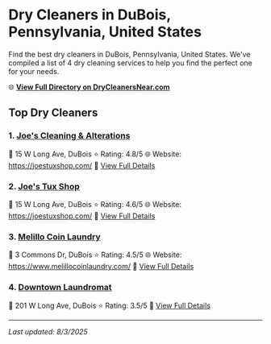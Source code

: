 # Dry Cleaners in DuBois, Pennsylvania, United States

Find the best dry cleaners in DuBois, Pennsylvania, United States. We've compiled a list of 4 dry cleaning services to help you find the perfect one for your needs.

🌐 **[View Full Directory on DryCleanersNear.com](https://drycleanersnear.com/city/US/Pennsylvania/DuBois)**

## Top Dry Cleaners

### 1. [Joe's Cleaning & Alterations](https://drycleanersnear.com/dryCleaner/686735b2bb1702f4ee39b17e/joe-s-cleaning-alterations)
📍 15 W Long Ave, DuBois
⭐ Rating: 4.8/5
🌐 Website: https://joestuxshop.com/
🔗 [View Full Details](https://drycleanersnear.com/dryCleaner/686735b2bb1702f4ee39b17e/joe-s-cleaning-alterations)

### 2. [Joe's Tux Shop](https://drycleanersnear.com/dryCleaner/686735d4bb1702f4ee39b398/joe-s-tux-shop)
📍 15 W Long Ave, DuBois
⭐ Rating: 4.6/5
🌐 Website: https://joestuxshop.com/
🔗 [View Full Details](https://drycleanersnear.com/dryCleaner/686735d4bb1702f4ee39b398/joe-s-tux-shop)

### 3. [Melillo Coin Laundry](https://drycleanersnear.com/dryCleaner/686735b7bb1702f4ee39b1ea/melillo-coin-laundry)
📍 3 Commons Dr, DuBois
⭐ Rating: 4.5/5
🌐 Website: https://www.melillocoinlaundry.com/
🔗 [View Full Details](https://drycleanersnear.com/dryCleaner/686735b7bb1702f4ee39b1ea/melillo-coin-laundry)

### 4. [Downtown Laundromat](https://drycleanersnear.com/dryCleaner/686735babb1702f4ee39b248/downtown-laundromat)
📍 201 W Long Ave, DuBois
⭐ Rating: 3.5/5
🔗 [View Full Details](https://drycleanersnear.com/dryCleaner/686735babb1702f4ee39b248/downtown-laundromat)


---

*Last updated: 8/3/2025*
